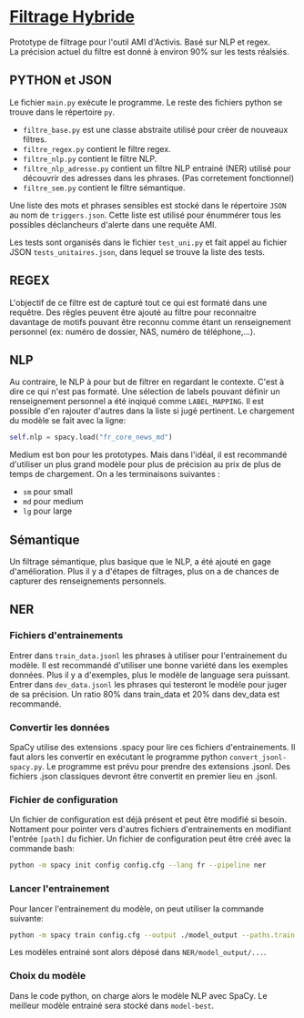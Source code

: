 # <ins>**Filtrage Hybride**<ins>

Prototype de filtrage pour l'outil AMI d'Activis. Basé sur NLP et regex.  
La précision actuel du filtre est donné à environ 90% sur les tests réalsiés.

## **PYTHON et JSON**
Le fichier `main.py` exécute le programme. Le reste des fichiers python se trouve dans le répertoire `py`.
+ `filtre_base.py` est une classe abstraite utilisé pour créer de nouveaux filtres.
+ `filtre_regex.py` contient le filtre regex.
+ `filtre_nlp.py` contient le filtre NLP.
+ `filtre_nlp_adresse.py` contient un filtre NLP entrainé (NER) utilisé pour découvrir des adresses dans les phrases. (Pas corretement fonctionnel)
+ `filtre_sem.py` contient le filtre sémantique.

Une liste des mots et phrases sensibles est stocké dans le répertoire `JSON` au nom de `triggers.json`. Cette liste est utilisé pour énummérer tous les possibles déclancheurs d'alerte dans une requête AMI.

Les tests sont organisés dans le fichier `test_uni.py` et fait appel au fichier JSON `tests_unitaires.json`, dans lequel se trouve la liste des tests.

## **REGEX**
L'objectif de ce filtre est de capturé tout ce qui est formaté dans une requêtre.
Des rêgles peuvent être ajouté au filtre pour reconnaitre davantage de motifs pouvant être reconnu comme étant un renseignement personnel (ex: numéro de dossier, NAS, numéro de téléphone,...).

## **NLP**
Au contraire, le NLP à pour but de filtrer en regardant le contexte. C'est à dire ce qui n'est pas formaté.
Une sélection de labels pouvant définir un renseignement personnel a été inqiqué comme `LABEL_MAPPING`. Il est possible d'en rajouter d'autres dans la liste si jugé pertinent.
Le chargement du modèle se fait avec la ligne:
```python
self.nlp = spacy.load("fr_core_news_md")
```
Medium est bon pour les prototypes. Mais dans l'idéal, il est recommandé d'utiliser un plus grand modèle pour plus de précision au prix de plus de temps de chargement. On a les terminaisons suivantes :
+ `sm` pour small
+ `md` pour medium
+ `lg` pour large

## **Sémantique**
Un filtrage sémantique, plus basique que le NLP, a été ajouté en gage d'amélioration.
Plus il y a d'étapes de filtrages, plus on a de chances de capturer des renseignements personnels.

## **NER**
### Fichiers d'entrainements
Entrer dans `train_data.jsonl` les phrases à utiliser pour l'entrainement du modèle. Il est recommandé d'utiliser une bonne variété dans les exemples données. Plus il y a d'exemples, plus le modèle de language sera puissant.
Entrer dans `dev_data.jsonl` les phrases qui testeront le modèle pour juger de sa précision.
Un ratio 80% dans train_data et 20% dans dev_data est recommandé.
### Convertir les données
SpaCy utilise des extensions .spacy pour lire ces fichiers d'entrainements. Il faut alors les convertir en exécutant le programme python `convert_jsonl-spacy.py`.
Le programme est prévu pour prendre des extensions .jsonl. Des fichiers .json classiques devront être convertit en premier lieu en .jsonl.
### Fichier de configuration
Un fichier de configuration est déjà présent et peut être modifié si besoin. Nottament pour pointer vers d'autres fichiers d'entrainements en modifiant l'entrée `[path]` du fichier.
Un fichier de configuration peut être créé avec la commande bash:
```bash
python -m spacy init config config.cfg --lang fr --pipeline ner
```
### Lancer l'entrainement
Pour lancer l'entrainement du modèle, on peut utiliser la commande suivante:
```bash
python -m spacy train config.cfg --output ./model_output --paths.train ./train_data.spacy --paths.dev ./dev_data.spacy
```
Les modèles entrainé sont alors déposé dans `NER/model_output/...`.
### Choix du modèle
Dans le code python, on charge alors le modèle NLP avec SpaCy. Le meilleur modèle entrainé sera stocké dans `model-best`.

